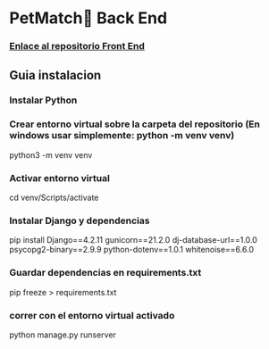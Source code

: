 # PetMatch🐾 Back End

### [Enlace al repositorio Front End](https://github.com/Alexus167/PetMatch)

## Guia instalacion

### Instalar Python 

### Crear entorno virtual sobre la carpeta del repositorio (En windows usar simplemente: python -m venv venv)
python3 -m venv venv

### Activar entorno virtual
cd venv/Scripts/activate

### Instalar Django y dependencias
pip install Django==4.2.11 gunicorn==21.2.0 dj-database-url==1.0.0 psycopg2-binary==2.9.9 python-dotenv==1.0.1 whitenoise==6.6.0

### Guardar dependencias en requirements.txt
pip freeze > requirements.txt

### correr con el entorno virtual activado 

python manage.py runserver
